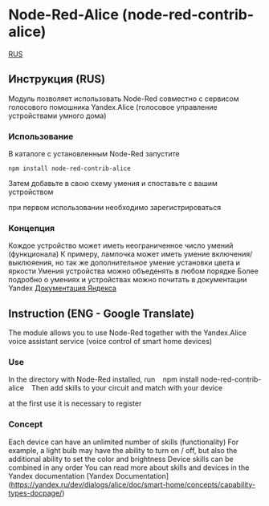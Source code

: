 # Node-Red-Alice (node-red-contrib-alice)

[RUS](Инструкция)

## Инструкция (RUS)
Модуль позволяет использовать Node-Red совместно с сервисом голосового помошника Yandex.Alice (голосовое управление устройствами умного дома)

### Использование 
В каталоге с установленным Node-Red запустите 
```
npm install node-red-contrib-alice
```
Затем добавьте в свою схему умения и споставьте с вашим устройством

при первом использовании необходимо зарегистрироваться 

### Концепция
Кождое устройство может иметь неограниченное число умений (функционала)
К примеру, лампочка может иметь умение включения/выклюяения, но так же дополнительное умение установки цвета и яркости 
Умения устройства можно объеденять в любом порядке 
Более подробно о умениях и устройствах можно почитать в документации Yandex [Документация Яндекса](https://yandex.ru/dev/dialogs/alice/doc/smart-home/concepts/capability-types-docpage/)

## Instruction (ENG - Google Translate)
The module allows you to use Node-Red together with the Yandex.Alice voice assistant service (voice control of smart home devices)

### Use
In the directory with Node-Red installed, run
`` ``
npm install node-red-contrib-alice
`` ``
Then add skills to your circuit and match with your device

at the first use it is necessary to register

### Concept
Each device can have an unlimited number of skills (functionality)
For example, a light bulb may have the ability to turn on / off, but also the additional ability to set the color and brightness
Device skills can be combined in any order
You can read more about skills and devices in the Yandex documentation [Yandex Documentation] (https://yandex.ru/dev/dialogs/alice/doc/smart-home/concepts/capability-types-docpage/)
